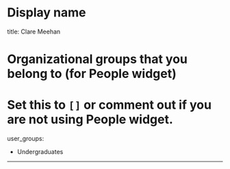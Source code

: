 # Display name
title: Clare Meehan

# Organizational groups that you belong to (for People widget)
#   Set this to `[]` or comment out if you are not using People widget.
user_groups:
  - Undergraduates
---
